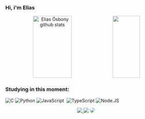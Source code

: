 ### Hi, i'm Elias

<div align="center">
   <img width="49%" height="195px" src="https://github-readme-stats.vercel.app/api?username=elia-so&show_icons=true&count_private=true&hide_border=true&title_color=ff91a4&icon_color=ff91a4&text_color=c9d1d9&bg_color=0d1117" alt="Elias Ósbony github stats"/>
   <img width="41%" height="195px" src="https://github-readme-stats.vercel.app/api/top-langs/?username=elia-so&layout=compact&hide_border=true&title_color=ff91a4&text_color=ff91a4&bg_color=0d1117"/>
</div>

### Studying in this moment:
![C](https://img.shields.io/badge/language-0D1117?style=for-the-badge&logo=C&logoColor=blue)
![Python](https://img.shields.io/badge/Python-0D1117?style=for-the-badge&logo=Python&logoColor=yellow)
![JavaScript](https://img.shields.io/badge/-JavaScript-0D1117?style=for-the-badge&logo=javascript&labelColor=0D1117&textColor=0D1117)&nbsp;
![TypeScript](https://img.shields.io/badge/TypeScript-0D1117?style=for-the-badge&logo=TypeScript&logoColor=blue)
![Node.JS](https://img.shields.io/badge/-Node.JS-0D1117?style=for-the-badge&logo=node.js&labelColor=0D1117&textColor=0D1117)&nbsp;

<div align="center"> 
<a href="https://instagram.com/eliaaaso" target="_blank"><img src="https://img.shields.io/badge/-Instagram-%23E4405F?style=for-the-badge&logo=instagram&logoColor=white"</a>
<a href = "mailto:eliasosbony0803@gmail.com"> <img src="https://img.shields.io/badge/-Gmail-%23333?style=for-the-badge&logo=gmail&logoColor=white" target="_blank"></a>
<a href="https://www.linkedin.com/in/eliaaso/" target="_blank"><img src="https://img.shields.io/badge/-LinkedIn-%230077B5?style=for-the-badge&logo=linkedin&logoColor=white" style="border-radius: 30px" target="_blank"></a> 
 </div>
<!--
**elia-so/elia-so** is a ✨ _special_ ✨ repository because its `README.md` (this file) appears on your GitHub profile.

Here are some ideas to get you started:

- 🔭 I’m currently working on ...
- 🌱 I’m currently learning ...
- 👯 I’m looking to collaborate on ...
- 🤔 I’m looking for help with ...
- 💬 Ask me about ...
- 📫 How to reach me: ...
- 😄 Pronouns: ...
- ⚡ Fun fact: ...
-->

